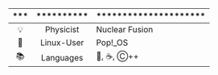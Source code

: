 <!--### Hello there 👋-->

|***|**********|*********************|
|:-:|:--------:|:--------------------|
|💡 |Physicist | Nuclear Fusion      |
|🐧 |Linux-User| Pop!_OS             |
|📚 |Languages |🐍, ☕, Ⓒ++         |

<!--
**ManeLippert/ManeLippert** is a ✨ _special_ ✨ repository because its `README.md` (this file) appears on your GitHub profile.

Here are some ideas to get you started:

- 🔭 I’m currently working on ...
- 🌱 I’m currently learning ...
- 👯 I’m looking to collaborate on ...
- 🤔 I’m looking for help with ...
- 💬 Ask me about ...
- 📫 How to reach me: ...
- 😄 Pronouns: ...
- ⚡ Fun fact: ...
-->
